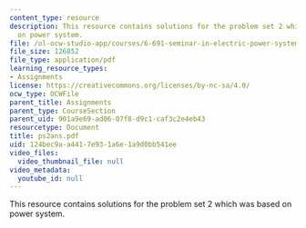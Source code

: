 ```yaml
---
content_type: resource
description: This resource contains solutions for the problem set 2 which was based
  on power system.
file: /ol-ocw-studio-app/courses/6-691-seminar-in-electric-power-systems-spring-2006/124bec9aa4417e931a6e1a9d0bb541ee_ps2ans.pdf
file_size: 126852
file_type: application/pdf
learning_resource_types:
- Assignments
license: https://creativecommons.org/licenses/by-nc-sa/4.0/
ocw_type: OCWFile
parent_title: Assignments
parent_type: CourseSection
parent_uid: 901a9e69-ad06-07f8-d9c1-caf3c2e4eb43
resourcetype: Document
title: ps2ans.pdf
uid: 124bec9a-a441-7e93-1a6e-1a9d0bb541ee
video_files:
  video_thumbnail_file: null
video_metadata:
  youtube_id: null
---
```

This resource contains solutions for the problem set 2 which was based on power system.